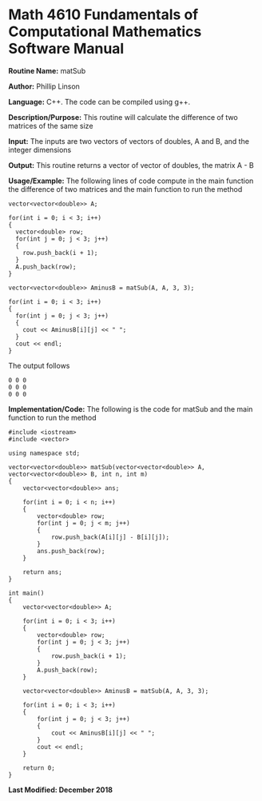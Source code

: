 # Math 4610 Fundamentals of Computational Mathematics Software Manual

**Routine Name:**           matSub

**Author:** Phillip Linson

**Language:** C++. The code can be compiled using g++.

**Description/Purpose:** This routine will calculate the difference of two matrices of the same size

**Input:** The inputs are two vectors of vectors of doubles, A and B, and the integer dimensions

**Output:** This routine returns a vector of vector of doubles, the matrix A - B

**Usage/Example:** The following lines of code compute in the main function the difference of two matrices and the main function to run the method

    vector<vector<double>> A;

    for(int i = 0; i < 3; i++)
    {
      vector<double> row;
      for(int j = 0; j < 3; j++)
      {
        row.push_back(i + 1);
      }
      A.push_back(row);
    }
    
    vector<vector<double>> AminusB = matSub(A, A, 3, 3);

    for(int i = 0; i < 3; i++)
    {
      for(int j = 0; j < 3; j++)
      {
        cout << AminusB[i][j] << " ";
      }
      cout << endl;
    }

	
The output follows

    0 0 0
    0 0 0
    0 0 0

**Implementation/Code:** The following is the code for matSub and the main function to run the method

	#include <iostream>
	#include <vector>

	using namespace std;

	vector<vector<double>> matSub(vector<vector<double>> A, vector<vector<double>> B, int n, int m)
	{
		vector<vector<double>> ans;

		for(int i = 0; i < n; i++)
		{
			vector<double> row;
			for(int j = 0; j < m; j++)
			{
				row.push_back(A[i][j] - B[i][j]);
			}
			ans.push_back(row);
		}

		return ans;
	}

	int main()
	{
		vector<vector<double>> A;
	
		for(int i = 0; i < 3; i++)
		{
			vector<double> row;
			for(int j = 0; j < 3; j++)
			{
				row.push_back(i + 1);
			}
			A.push_back(row);
		}

		vector<vector<double>> AminusB = matSub(A, A, 3, 3);

		for(int i = 0; i < 3; i++)
		{
			for(int j = 0; j < 3; j++)
			{
				cout << AminusB[i][j] << " ";
			}
			cout << endl;
		}

		return 0;
	}

**Last Modified: December 2018**
